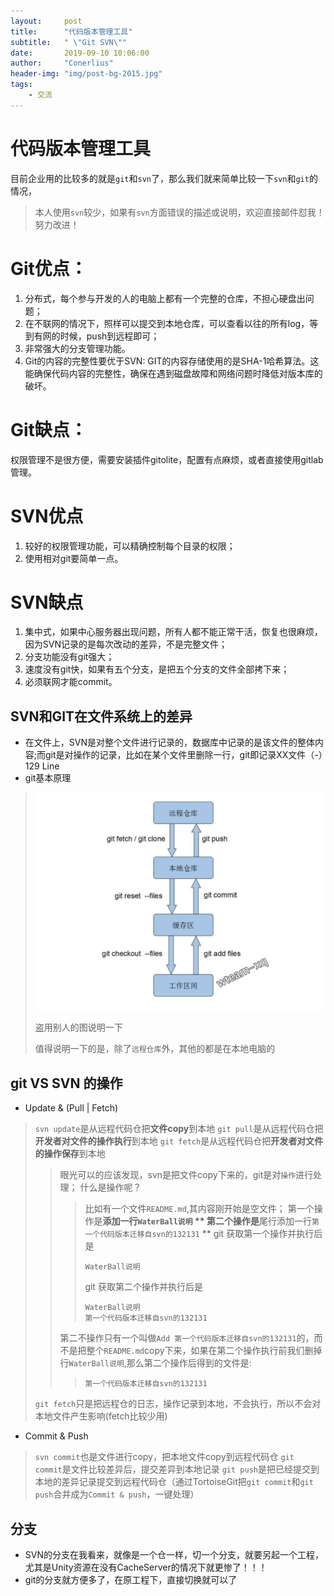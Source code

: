 ```yaml
---
layout:     post
title:      "代码版本管理工具"
subtitle:   " \"Git SVN\""
date:       2019-09-10 10:06:00
author:     "Conerlius"
header-img: "img/post-bg-2015.jpg"
tags:
    - 交流
---
```


# 代码版本管理工具
目前企业用的比较多的就是`git`和`svn`了，那么我们就来简单比较一下`svn`和`git`的情况，
> 本人使用`svn`较少，如果有`svn`方面错误的描述或说明，欢迎直接邮件怼我！努力改进！
# Git优点：
1. 分布式，每个参与开发的人的电脑上都有一个完整的仓库，不担心硬盘出问题； 
2. 在不联网的情况下，照样可以提交到本地仓库，可以查看以往的所有log，等到有网的时候，push到远程即可； 
3. 非常强大的分支管理功能。 
4. Git的内容的完整性要优于SVN: GIT的内容存储使用的是SHA-1哈希算法。这能确保代码内容的完整性，确保在遇到磁盘故障和网络问题时降低对版本库的破坏。

# Git缺点：
权限管理不是很方便，需要安装插件gitolite，配置有点麻烦，或者直接使用gitlab管理。

# SVN优点
1. 较好的权限管理功能，可以精确控制每个目录的权限； 
2. 使用相对git要简单一点。

# SVN缺点
1. 集中式，如果中心服务器出现问题，所有人都不能正常干活，恢复也很麻烦，因为SVN记录的是每次改动的差异，不是完整文件； 
2. 分支功能没有git强大； 
3. 速度没有git快，如果有五个分支，是把五个分支的文件全部拷下来； 
4. 必须联网才能commit。

## SVN和GIT在文件系统上的差异
* 在文件上，SVN是对整个文件进行记录的，数据库中记录的是该文件的整体内容;而git是对操作的记录，比如在某个文件里删除一行，git即记录XX文件（-）129 Line
* git基本原理
> ![png](/images/Company/company1.png)
> 
> 盗用别人的图说明一下
> 
> 值得说明一下的是，除了`远程仓库`外，其他的都是在本地电脑的
> 
## git VS SVN 的操作
* Update & (Pull | Fetch)
> `svn update`是从远程代码仓把**文件copy**到本地
> `git pull`是从远程代码仓把**开发者对文件的操作执行**到本地
> `git fetch`是从远程代码仓把**开发者对文件的操作保存**到本地
>> 眼光可以的应该发现，svn是把文件copy下来的，git是对`操作`进行处理；
>> 什么是操作呢？
>>> 比如有一个文件`README.md`,其内容刚开始是空文件；
>>> 第一个操作是**添加一行`WaterBall说明` **
>>> 第二个操作是**尾行添加一行`第一个代码版本迁移自svn的132131` **
>>> git 获取第一个操作并执行后是
>>> ```
>>> WaterBall说明
>>> ```
>>> git 获取第二个操作并执行后是
>>> ```
>>> WaterBall说明
>>> 第一个代码版本迁移自svn的132131
>>> ```
>> 第二不操作只有一个叫做`Add 第一个代码版本迁移自svn的132131`的，而不是把整个`README.md`copy下来，如果在第二个操作执行前我们删掉行`WaterBall说明`,那么第二个操作后得到的文件是:
>>> ```
>>> 第一个代码版本迁移自svn的132131
>>> ```
> `git fetch`只是把远程仓的日志，操作记录到本地，不会执行，所以不会对本地文件产生影响(fetch比较少用)
* Commit & Push
> `svn commit`也是文件进行copy，把本地文件copy到远程代码仓
> `git commit`是文件比较差异后，提交差异到本地记录
> `git push`是把已经提交到本地的差异记录提交到远程代码仓（通过TortoiseGit把`git commit`和`git push`合并成为`Commit & push`，一键处理）


## 分支
* SVN的分支在我看来，就像是一个仓一样，切一个分支，就要另起一个工程，尤其是Unity资源在没有CacheServer的情况下就更惨了！！！
* git的分支就方便多了，在原工程下，直接切换就可以了
